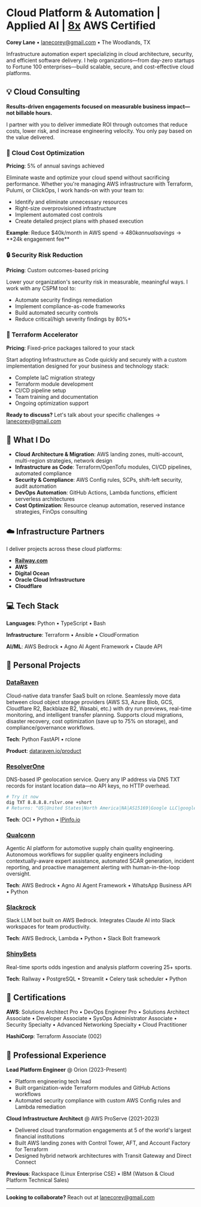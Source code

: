 # Cloud Platform & Automation | Applied AI | [8x](https://www.credly.com/users/coreylane) AWS Certified

**Corey Lane** • [lanecorey@gmail.com](mailto:lanecorey@gmail.com) • The Woodlands, TX

Infrastructure automation expert specializing in cloud architecture, security, and efficient software delivery. I help organizations—from day-zero startups to Fortune 100 enterprises—build scalable, secure, and cost-effective cloud platforms.

## 💡 Cloud Consulting

**Results-driven engagements focused on measurable business impact—not billable hours.**

I partner with you to deliver immediate ROI through outcomes that reduce costs, lower risk, and increase engineering velocity. You only pay based on the value delivered.

### 🎯 Cloud Cost Optimization
**Pricing**: 5% of annual savings achieved

Eliminate waste and optimize your cloud spend without sacrificing performance. Whether you're managing AWS infrastructure with Terraform, Pulumi, or ClickOps, I work hands-on with your team to:
- Identify and eliminate unnecessary resources
- Right-size overprovisioned infrastructure
- Implement automated cost controls
- Create detailed project plans with phased execution

**Example**: Reduce $40k/month in AWS spend → $480k annual savings → **$24k engagement fee**

### 🔒 Security Risk Reduction
**Pricing**: Custom outcomes-based pricing

Lower your organization's security risk in measurable, meaningful ways. I work with any CSPM tool to:
- Automate security findings remediation
- Implement compliance-as-code frameworks
- Build automated security controls
- Reduce critical/high severity findings by 80%+

### 🚀 Terraform Accelerator
**Pricing**: Fixed-price packages tailored to your stack

Start adopting Infrastructure as Code quickly and securely with a custom implementation designed for your business and technology stack:
- Complete IaC migration strategy
- Terraform module development
- CI/CD pipeline setup
- Team training and documentation
- Ongoing optimization support

**Ready to discuss?** Let's talk about your specific challenges → [lanecorey@gmail.com](mailto:lanecorey@gmail.com)

## 🔧 What I Do

- **Cloud Architecture & Migration**: AWS landing zones, multi-account, multi-region strategies, network design
- **Infrastructure as Code**: Terraform/OpenTofu modules, CI/CD pipelines, automated compliance
- **Security & Compliance**: AWS Config rules, SCPs, shift-left security, audit automation
- **DevOps Automation**: GitHub Actions, Lambda functions, efficient serverless architectures
- **Cost Optimization**: Resource cleanup automation, reserved instance strategies, FinOps consulting

## ☁️ Infrastructure Partners

I deliver projects across these cloud platforms:
- **[Railway.com](https://railway.com?referralCode=rq6lF8)**
- **AWS**
- **Digital Ocean**
- **Oracle Cloud Infrastructure**
- **Cloudflare**

## 💻 Tech Stack

**Languages**: Python • TypeScript • Bash

**Infrastructure**: Terraform • Ansible • CloudFormation

**AI/ML**: AWS Bedrock • Agno AI Agent Framework • Claude API

## 🚀 Personal Projects

### [DataRaven](https://dataraven.io/)
Cloud-native data transfer SaaS built on rclone. Seamlessly move data between cloud object storage providers (AWS S3, Azure Blob, GCS, Cloudflare R2, Backblaze B2, Wasabi, etc.) with dry run previews, real-time monitoring, and intelligent transfer planning. Supports cloud migrations, disaster recovery, cost optimization (save up to 75% on storage), and compliance/governance workflows.

**Tech**: Python FastAPI • rclone

**Product**: [dataraven.io/product](https://dataraven.io/product)

### [ResolverOne](https://resolver.one)
DNS-based IP geolocation service. Query any IP address via DNS TXT records for instant location data—no API keys, no HTTP overhead.

```bash
# Try it now
dig TXT 8.8.8.8.rslvr.one +short
# Returns: "US|United States|North America|NA|AS15169|Google LLC|google.com"
```

**Tech**: OCI • Python • [IPinfo.io](https://ipinfo.io/)

### [Qualconn](https://qualconn.ai/)
Agentic AI platform for automotive supply chain quality engineering. Autonomous workflows for supplier quality engineers including contextually-aware expert assistance, automated SCAR generation, incident reporting, and proactive management alerting with human-in-the-loop oversight.

**Tech**: AWS Bedrock • Agno AI Agent Framework • WhatsApp Business API • Python

### [Slackrock](https://github.com/coreylane/slackrock)
Slack LLM bot built on AWS Bedrock. Integrates Claude AI into Slack workspaces for team productivity.

**Tech**: AWS Bedrock, Lambda • Python • Slack Bolt framework

### [ShinyBets](https://shinybets.com/)
Real-time sports odds ingestion and analysis platform covering 25+ sports.

**Tech**: Railway • PostgreSQL • Streamlit • Celery task scheduler • Python

## 📜 Certifications

**AWS**: Solutions Architect Pro • DevOps Engineer Pro • Solutions Architect Associate • Developer Associate • SysOps Administrator Associate • Security Specialty • Advanced Networking Specialty • Cloud Practitioner

**HashiCorp**: Terraform Associate (002)

## 💼 Professional Experience

**Lead Platform Engineer** @ Orion (2023-Present)
- Platform engineering tech lead
- Built organization-wide Terraform modules and GitHub Actions workflows
- Automated security compliance with custom AWS Config rules and Lambda remediation

**Cloud Infrastructure Architect** @ AWS ProServe (2021-2023)
- Delivered cloud transformation engagements at 5 of the world's largest financial institutions
- Built AWS landing zones with Control Tower, AFT, and Account Factory for Terraform
- Designed hybrid network architectures with Transit Gateway and Direct Connect

**Previous**: Rackspace (Linux Enterprise CSE) • IBM (Watson & Cloud Platform Technical Sales)

---

**Looking to collaborate?** Reach out at [lanecorey@gmail.com](mailto:lanecorey@gmail.com)